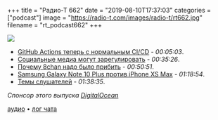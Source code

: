 +++
title = "Радио-Т 662"
date = "2019-08-10T17:37:03"
categories = ["podcast"]
image = "https://radio-t.com/images/radio-t/rt662.jpg"
filename = "rt_podcast662"
+++

![](https://radio-t.com/images/radio-t/rt662.jpg)

- [GitHub Actions теперь с нормальным CI/CD](https://github.blog/2019-08-08-github-actions-now-supports-ci-cd/) - *00:05:03*.
- [Социальные медиа могут зарегулировать](https://techcrunch.com/2019/08/09/reports-say-white-house-has-drafted-an-order-putting-the-fcc-in-charge-of-monitoring-social-media/) - *00:35:26*.
- [Почему 8chan надо было прибить](https://mashable.com/article/8chan-el-paso-shooting-manifesto-why-is-it-still-online/?utm_content=tech) - *00:50:51*.
- [Samsung Galaxy Note 10 Plus против iPhone XS Max](https://www.digitaltrends.com/mobile/samsung-galaxy-note-10-plus-vs-iphone-xs-max/) - *01:18:54*.
- [Темы слушателей](https://radio-t.com/p/2019/08/06/prep-662/) - *01:38:35*.

*Спонсор этого выпуска [DigitalOcean](https://do.co/radiot)*


[аудио](https://cdn.radio-t.com/rt_podcast662.mp3) • [лог чата](https://chat.radio-t.com/logs/radio-t-662.html)
<audio src="https://cdn.radio-t.com/rt_podcast662.mp3" preload="none"></audio>
